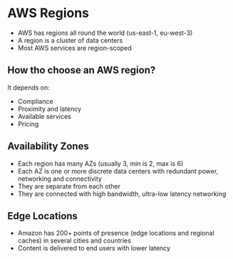 # AWS Regions

* AWS has regions all round the world (us-east-1, eu-west-3)
* A region is a cluster of data centers
* Most AWS services are region-scoped

## How tho choose an AWS region?

It depends on:

* Compliance
* Proximity and latency
* Available services
* Pricing

## Availability Zones

* Each region has many AZs (usually 3, min is 2, max is 6)
* Each AZ is one or more discrete data centers with redundant power, networking and connectivity
* They are separate from each other
* They are connected with high bandwidth, ultra-low latency networking

## Edge Locations

* Amazon has 200+ points of presence (edge locations and regional caches) in several cities and countries
* Content is delivered to end users with lower latency
